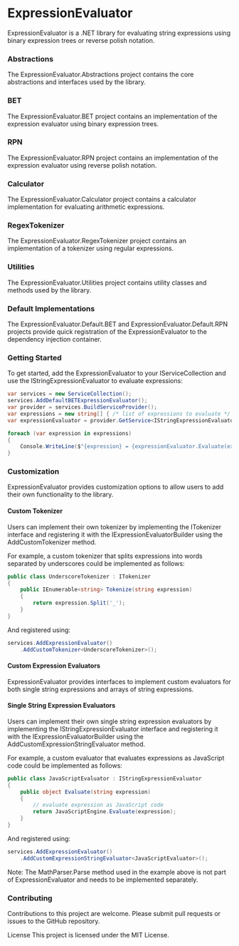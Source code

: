 # ExpressionEvaluator
ExpressionEvaluator is a .NET library for evaluating string expressions using binary expression trees or reverse polish notation.

### Abstractions
The ExpressionEvaluator.Abstractions project contains the core abstractions and interfaces used by the library.

### BET
The ExpressionEvaluator.BET project contains an implementation of the expression evaluator using binary expression trees.

### RPN
The ExpressionEvaluator.RPN project contains an implementation of the expression evaluator using reverse polish notation.

### Calculator
The ExpressionEvaluator.Calculator project contains a calculator implementation for evaluating arithmetic expressions.

### RegexTokenizer
The ExpressionEvaluator.RegexTokenizer project contains an implementation of a tokenizer using regular expressions.

### Utilities
The ExpressionEvaluator.Utilities project contains utility classes and methods used by the library.

### Default Implementations
The ExpressionEvaluator.Default.BET and ExpressionEvaluator.Default.RPN projects provide quick registration of the ExpressionEvaluator to the dependency injection container.

### Getting Started
To get started, add the ExpressionEvaluator to your IServiceCollection and use the IStringExpressionEvaluator to evaluate expressions:

```csharp
var services = new ServiceCollection();
services.AddDefaultBETExpressionEvaluator();
var provider = services.BuildServiceProvider();
var expressions = new string[] { /* list of expressions to evaluate */ };
var expressionEvaluator = provider.GetService<IStringExpressionEvaluator>();

foreach (var expression in expressions)
{
    Console.WriteLine($"{expression} = {expressionEvaluator.Evaluate(expression)}");
}
```

### Customization
ExpressionEvaluator provides customization options to allow users to add their own functionality to the library.

#### Custom Tokenizer
Users can implement their own tokenizer by implementing the ITokenizer interface and registering it with the IExpressionEvaluatorBuilder using the AddCustomTokenizer method.

For example, a custom tokenizer that splits expressions into words separated by underscores could be implemented as follows:


```csharp
public class UnderscoreTokenizer : ITokenizer
{
    public IEnumerable<string> Tokenize(string expression)
    {
        return expression.Split('_');
    }
}
```
And registered using:

```csharp
services.AddExpressionEvaluator()
    .AddCustomTokenizer<UnderscoreTokenizer>();
```

#### Custom Expression Evaluators
ExpressionEvaluator provides interfaces to implement custom evaluators for both single string expressions and arrays of string expressions.

#### Single String Expression Evaluators
Users can implement their own single string expression evaluators by implementing the IStringExpressionEvaluator interface and registering it with the IExpressionEvaluatorBuilder using the AddCustomExpressionStringEvaluator method.

For example, a custom evaluator that evaluates expressions as JavaScript code could be implemented as follows:

```csharp
public class JavaScriptEvaluator : IStringExpressionEvaluator
{
    public object Evaluate(string expression)
    {
        // evaluate expression as JavaScript code
        return JavaScriptEngine.Evaluate(expression);
    }
}
```

And registered using:

```csharp
services.AddExpressionEvaluator()
    .AddCustomExpressionStringEvaluator<JavaScriptEvaluator>();
```

Note: The MathParser.Parse method used in the example above is not part of ExpressionEvaluator and needs to be implemented separately.

### Contributing
Contributions to this project are welcome. Please submit pull requests or issues to the GitHub repository.

License
This project is licensed under the MIT License.
